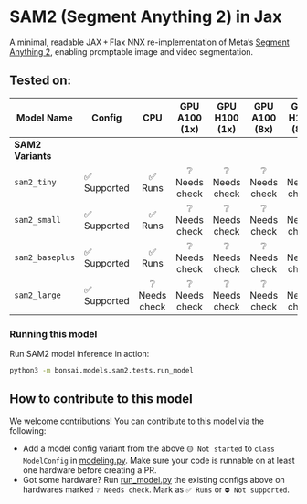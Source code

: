 # SAM2 (Segment Anything 2) in Jax

A minimal, readable JAX + Flax NNX re-implementation of Meta’s [Segment Anything 2](https://github.com/facebookresearch/sam2), enabling promptable image and video segmentation.

## Tested on:

| Model Name       | Config       | CPU      | GPU A100 (1x) | GPU H100 (1x) | GPU A100 (8x) | GPU H100 (8x) | TPU v2 (8x) | TPU v5e (1x) |
|------------------|--------------|:--------:|:-------------:|:-------------:|:-------------:|:-------------:|:-----------:|:------------:|
| **SAM2 Variants**|              |          |               |               |               |               |             |              |
| `sam2_tiny`      | ✅ Supported | ✅ Runs  | ❔ Needs check | ❔ Needs check | ❔ Needs check | ❔ Needs check | ❔ Needs check | ❔ Needs check |
| `sam2_small`     | ✅ Supported | ✅ Runs  | ❔ Needs check | ❔ Needs check | ❔ Needs check | ❔ Needs check | ❔ Needs check | ❔ Needs check |
| `sam2_baseplus`  | ✅ Supported | ✅ Runs  | ❔ Needs check | ❔ Needs check | ❔ Needs check | ❔ Needs check | ❔ Needs check | ❔ Needs check |
| `sam2_large`     | ✅ Supported | ❔ Needs check | ❔ Needs check | ❔ Needs check | ❔ Needs check | ❔ Needs check | ❔ Needs check | ❔ Needs check |


### Running this model

Run SAM2 model inference in action:

```sh
python3 -m bonsai.models.sam2.tests.run_model
```

## How to contribute to this model

We welcome contributions! You can contribute to this model via the following:
* Add a model config variant from the above `🟡 Not started` to `class ModelConfig` in [modeling.py](modeling.py). Make sure your code is runnable on at least one hardware before creating a PR.
* Got some hardware? Run [run_model.py](tests/run_model.py) the existing configs above on hardwares marked `❔ Needs check`. Mark as `✅ Runs` or `⛔️ Not supported`.
